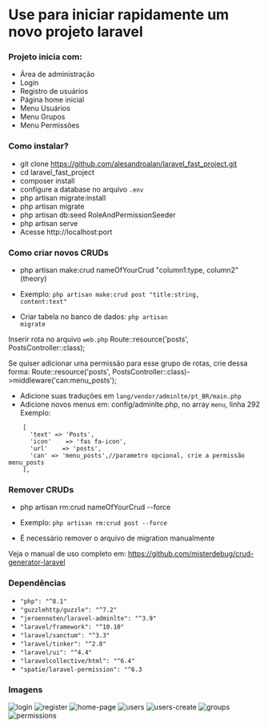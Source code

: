 # Use para iniciar rapidamente um novo projeto laravel #

### Projeto inicia com: ###
* Área de administração
* Login
* Registro de usuários
* Página home inicial
* Menu Usuários
* Menu Grupos
* Menu Permissões

### Como instalar? ###

*  git clone https://github.com/alesandroalan/laravel_fast_project.git
*  cd laravel_fast_project
*  composer install
*  configure a database no arquivo <code>.env</code>
*  php artisan migrate:install
*  php artisan migrate
*  php artisan db:seed RoleAndPermissionSeeder
*  php artisan serve
*  Acesse http://localhost:port

### Como criar novos CRUDs ###
* php artisan make:crud nameOfYourCrud "column1:type, column2" (theory)
* Exemplo:
<code>php artisan make:crud post "title:string, content:text"</code>

* Criar tabela no banco de dados: <code>php artisan migrate</code>

Inserir rota no arquivo <code>web.php</code>
Route::resource('posts', PostsController::class);

Se quiser adicionar uma permissão para esse grupo de rotas, crie dessa forma:
Route::resource('posts', PostsController::class)->middleware('can:menu_posts');

* Adicione suas traduções em <code>lang/vendor/adminlte/pt_BR/main.php</code>
* Adicione novos menus em: config/adminlte.php, no array <code>menu</code>, linha 292
Exemplo:

```
    [
      'text' => 'Posts',
      'icon'    => 'fas fa-icon',
      'url'    => 'posts',
      'can' => 'menu_posts',//parametro opcional, crie a permissão menu_posts
    ],
```

### Remover CRUDs ###

* php artisan rm:crud nameOfYourCrud --force

* Exemplo: <code>php artisan rm:crud post --force</code>
* É necessário remover o arquivo de migration manualmente

Veja o manual de uso completo em:
https://github.com/misterdebug/crud-generator-laravel

### Dependências ###

*  <code>"php": "^8.1"</code>
*  <code>"guzzlehttp/guzzle": "^7.2"</code>
*  <code>"jeroennoten/laravel-adminlte": "^3.9"</code>
*  <code>"laravel/framework": "^10.10"</code>
*  <code>"laravel/sanctum": "^3.3"</code>
*  <code>"laravel/tinker": "^2.8"</code>
*  <code>"laravel/ui": "^4.4"</code>
*  <code>"laravelcollective/html": "^6.4"</code>
*  <code>"spatie/laravel-permission": "^6.3</code>

### Imagens ###

![login](https://github.com/alesandroalan/laravel_fast_project/assets/7017456/4d5e5cd8-445d-4c71-83f7-40831d200eb6)
![register](https://github.com/alesandroalan/laravel_fast_project/assets/7017456/0e2a5c3e-0378-47c7-8dcd-2d6eee6edb89)
![home-page](https://github.com/alesandroalan/laravel_fast_project/assets/7017456/eef0ae5f-05c3-4da5-afc1-4fe9cad334e4)
![users](https://github.com/alesandroalan/laravel_fast_project/assets/7017456/56847f31-63c6-4a5a-98a4-2b7567e4202a)
![users-create](https://github.com/alesandroalan/laravel_fast_project/assets/7017456/df24b4ba-f998-470a-8063-009a5cec061c)
![groups](https://github.com/alesandroalan/laravel_fast_project/assets/7017456/a78b2f76-1b55-48e7-8ba2-4f2da551200c)
![permissions](https://github.com/alesandroalan/laravel_fast_project/assets/7017456/b980a2ba-d7c9-4b0b-bb71-0ed2ef69f0a1)

